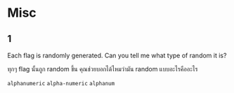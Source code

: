 # Misc

## 1

Each flag is randomly generated. Can you tell me what type of random it is?

ทุกๆ flag นั้นถูก random ขึ้น คุณช่วยบอกได้ไหมว่ามัน random แบบอะไรคืออะไร

`alphanumeric`
`alpha-numeric`
`alphanum`
